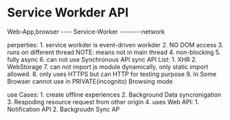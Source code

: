 # Service Workder API
Web-App,browser ---- Service-Worker --------network

perperties:
    1. service workder is event-driven workder
    2. NO DOM access
    3. runs on different thread NOTE: means not in main thread
    4. non-blocking
    5. fully async
    6. can not  use Synchronous API 
        sync API List:
            1. XHR
            2. WebStorage
    7. can not import js module dynamically, only static import  allowed.
    8. only uses HTTPS but can HTTP for testing purpose
    9. In Some Browser cannot use in PRIVATE(incognito) Browsing mode






use Cases:
    1. create offline experiences 
    2. Background Data syncronigation
    3. Respoding resource request from other origin
    4. 
 uses Web API:
    1. Notification API
    2. Backgroudn Sync AP
